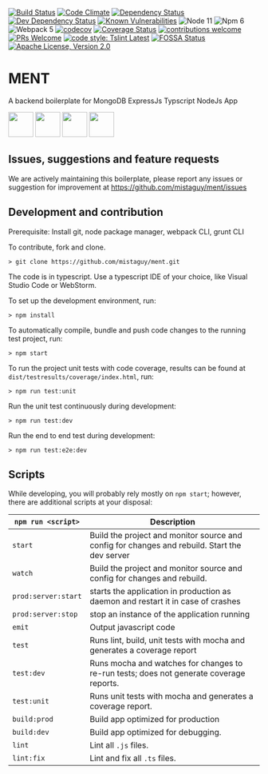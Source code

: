 [![Build Status](https://travis-ci.org/mistaguy/ment.svg?branch=master)](https://travis-ci.org/mistaguy/ment)
[![Code Climate](https://img.shields.io/codeclimate/maintainability/mistaguy/ment.svg?style=flat-square)](https://codeclimate.com/github/mistaguy/ment)
[![Dependency Status](https://david-dm.org/mistaguy/ment.svg)](https://david-dm.org/mistaguy/ment)
[![Dev Dependency Status](https://david-dm.org/mistaguy/ment.svg#info=devDependencies)](https://david-dm.org/mistaguy/ment#info=devDependencies)
[![Known Vulnerabilities](https://snyk.io/test/github/mistaguy/ment.svg)](https://snyk.io/test/github/mistaguy/ment)
![Node 11](https://img.shields.io/badge/node-11.5.x-green.svg)
![Npm 6](https://img.shields.io/badge/npm-6.4.x-green.svg)
![Webpack 5](https://img.shields.io/badge/webpack-5.20.2-green.svg)
[![codecov](https://codecov.io/gh/mistaguy/ment/branch/master/graph/badge.svg)](https://codecov.io/gh/mistaguy/ment)
[![Coverage Status](https://coveralls.io/repos/github/mistaguy/ment/badge.svg?branch=master)](https://coveralls.io/github/mistaguy/ment?branch=master)
[![contributions welcome](https://img.shields.io/badge/contributions-welcome-brightgreen.svg?style=flat-square)](https://github.com/mistaguy/ment/issues)
[![PRs Welcome](https://img.shields.io/badge/PRs-welcome-brightgreen.svg?style=flat-square)](http://makeapullrequest.com)
[![code style: Tslint Latest](https://img.shields.io/badge/tslint_rules-latest-ff69b4.svg?style=flat-square)](https://github.com/buzinas/tslint-eslint-rules)
[![FOSSA Status](https://app.fossa.io/api/projects/git%2Bgithub.com%2Fmistaguy%2Fment.svg?type=shield)](https://app.fossa.io/projects/git%2Bgithub.com%2Fmistaguy%2Fment?ref=badge_shield)
[![Apache License, Version 2.0](https://img.shields.io/badge/License-Apache%202.0-blue.svg)](http://opensource.org/licenses/Apache-2.0)

# MENT
A backend boilerplate for MongoDB  ExpressJs Typscript NodeJs App

<img src="https://i.cloudup.com/zfY6lL7eFa-300x300.png" height="50"> <img src="https://upload.wikimedia.org/wikipedia/en/thumb/4/45/MongoDB-Logo.svg/527px-MongoDB-Logo.svg.png" height="50"> <img src="https://worldvectorlogo.com/logos/nodejs-icon.svg" height="50"> <img src="https://camo.githubusercontent.com/66747a6e05a799aec9c6e04a3e721ca567748e8b/68747470733a2f2f662e636c6f75642e6769746875622e636f6d2f6173736574732f313336353838312f313931383337332f32653035373166612d376462632d313165332d383436352d3839356632393164343366652e706e67" height="50">

## Issues, suggestions and feature requests
We are actively maintaining this boilerplate, please report any issues or suggestion for improvement at https://github.com/mistaguy/ment/issues

## Development and contribution
Prerequisite: Install git, node package manager, webpack CLI, grunt CLI

To contribute, fork and clone.

    > git clone https://github.com/mistaguy/ment.git

The code is in typescript. Use a typescript IDE of your choice, like Visual Studio Code or WebStorm.

To set up the development environment, run:

    > npm install

To automatically compile, bundle and push code changes to the running test project, run:

    > npm start

To run the project unit tests with code coverage, results can be found at `dist/testresults/coverage/index.html`, run:

    > npm run test:unit

Run the unit test continuously during development:

    > npm run test:dev

Run the end to end test during development:

    > npm run test:e2e:dev

## Scripts
While developing, you will probably rely mostly on `npm start`; however, there are additional scripts at your disposal:

|`npm run <script>`|Description|
|------------------|-----------|
|`start`|Build the project and monitor source and config for changes and rebuild. Start the dev server|
|`watch`|Build the project and monitor source and config for changes and rebuild.|
|`prod:server:start`|starts the application in production as daemon and restart it in case of crashes|
|`prod:server:stop`|stop an instance of the application running|
|`emit`|Output javascript code|
|`test`|Runs lint, build, unit tests with mocha and generates a coverage report|
|`test:dev`|Runs mocha and watches for changes to re-run tests; does not generate coverage reports.|
|`test:unit`|Runs unit tests with mocha and generates a coverage report.|
|`build:prod`|Build app optimized for production|
|`build:dev`|Build app optimized for debugging.|
|`lint`|Lint all `.js` files.|
|`lint:fix`|Lint and fix all `.ts` files.|

